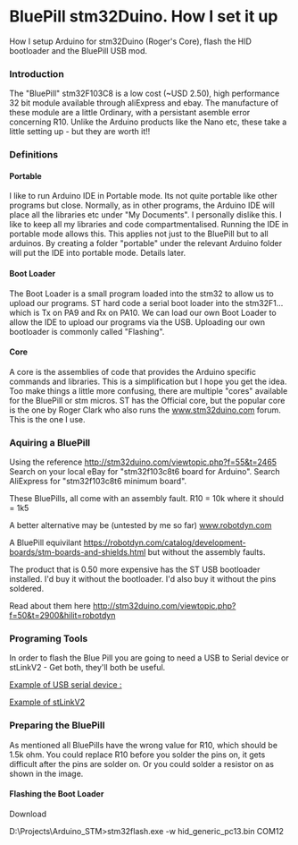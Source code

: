 # BluePill stm32Duino.  How I set it up
How I setup Arduino for stm32Duino (Roger's Core), flash the HID bootloader and the BluePill USB mod.

### Introduction

The "BluePill" stm32F103C8 is a low cost (~USD 2.50), high performance 32 bit module available through aliExpress and ebay.  The manufacture of these module are a little Ordinary, with a persistant asemble error concerning R10.  Unlike the Arduino products like the Nano etc, these take a little setting up - but they are worth it!!

### Definitions 

#### Portable

I like to run Arduino IDE in Portable mode.  Its not quite portable like other programs but close.  Normally, as in other programs, the Arduino IDE will place all the libraries etc under "My Documents".  I personally dislike this.  I like to keep all my libraries and code compartmentalised.  Running the IDE in portable mode allows this.  This applies not just to the BluePill but to all arduinos.  By creating a folder "portable" under the relevant Arduino folder will put the IDE into portable mode.  Details later.

#### Boot Loader

The Boot Loader is a small program loaded into the stm32 to allow us to upload our programs.  ST hard code a serial boot loader into the stm32F1...  which is Tx on PA9 and Rx on PA10.  We can load our own Boot Loader to allow the IDE to upload our programs via the USB.  Uploading our own bootloader is commonly called "Flashing".

#### Core

A core is the assemblies of code that provides the Arduino specific commands and libraries.  This is a simplification but I hope you get the idea.  Too make things a little more confusing, there are multiple "cores" available for the BluePill or stm micros.  ST has the Official core, but the popular core is the one by Roger Clark who also runs the www.stm32duino.com forum.  This is the one I use.

### Aquiring a BluePill

Using the reference http://stm32duino.com/viewtopic.php?f=55&t=2465
Search on your local eBay for "stm32f103c8t6 board for Arduino".
Search AliExpress for "stm32f103c8t6 minimum board".

These BluePills, all come with an assembly fault.  R10 = 10k where it should = 1k5

A better alternative may be (untested by me so far)  www.robotdyn.com

A BluePill equivilant https://robotdyn.com/catalog/development-boards/stm-boards-and-shields.html  but without the assembly faults.

The product that is 0.50 more expensive has the ST USB bootloader installed.  I'd buy it without the bootloader.  I'd also buy it without the pins soldered.

Read about them here  http://stm32duino.com/viewtopic.php?f=50&t=2900&hilit=robotdyn

### Programing Tools

In order to flash the Blue Pill you are going to need a USB to Serial device or stLinkV2 - Get both, they'll both be useful.

[Example of USB serial device :](https://www.ebay.com.au/itm/STC-microcontroller-Auto-download-SCM-Burning-Programmer-USB-to-TTL-3-3-5V-Cable/362591879808?hash=item546c290280:g:~hcAAOSwPPtckwhi&frcectupt=true)

[Example of stLinkV2](https://www.ebay.com.au/itm/ST-Link-V2-Programming-Unit-mini-STM8-STM32-Emulator-Downloader-M89-New-Uj/233057859271?hash=item364354b6c7:g:5CwAAOSwXlpcpjm-)

### Preparing the BluePill

As mentioned all BluePills have the wrong value for R10, which should be 1.5k ohm.  You could replace R10 before you solder the pins on, it gets difficult after the pins are solder on.  Or you could solder a resistor on as shown in the image.



#### Flashing the Boot Loader

Download 

D:\Projects\Arduino_STM>stm32flash.exe -w hid_generic_pc13.bin COM12



